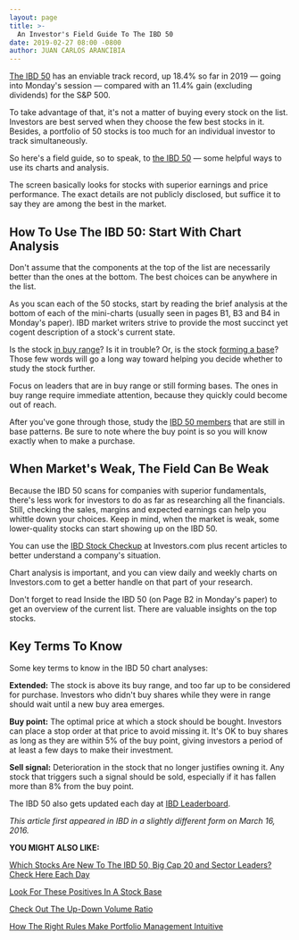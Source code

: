 ```yaml
---
layout: page
title: >-
  An Investor's Field Guide To The IBD 50
date: 2019-02-27 08:00 -0800
author: JUAN CARLOS ARANCIBIA
---
```





[The IBD 50](https://research.investors.com/stock-lists/ibd-50/) has an enviable track record, up 18.4% so far in 2019 — going into Monday's session — compared with an 11.4% gain (excluding dividends) for the S&P 500.




To take advantage of that, it's not a matter of buying every stock on the list. Investors are best served when they choose the few best stocks in it. Besides, a portfolio of 50 stocks is too much for an individual investor to track simultaneously.


So here's a field guide, so to speak, to [the IBD 50](https://research.investors.com/stock-lists/ibd-50/) — some helpful ways to use its charts and analysis.


The screen basically looks for stocks with superior earnings and price performance. The exact details are not publicly disclosed, but suffice it to say they are among the best in the market.


How To Use The IBD 50: Start With Chart Analysis
------------------------------------------------


Don't assume that the components at the top of the list are necessarily better than the ones at the bottom. The best choices can be anywhere in the list.


As you scan each of the 50 stocks, start by reading the brief analysis at the bottom of each of the mini-charts (usually seen in pages B1, B3 and B4 in Monday's paper). IBD market writers strive to provide the most succinct yet cogent description of a stock's current state.


Is the stock [in buy range](https://www.investors.com/how-to-invest/investors-corner/nvidia-buy-range/)? Is it in trouble? Or, is the stock [forming a base](https://www.investors.com/how-to-invest/investors-corner/how-to-trade-stocks-base-stock-charts/)? Those few words will go a long way toward helping you decide whether to study the stock further.


Focus on leaders that are in buy range or still forming bases. The ones in buy range require immediate attention, because they quickly could become out of reach.


After you've gone through those, study the [IBD 50 members](https://research.investors.com/stock-lists/ibd-50/) that are still in base patterns. Be sure to note where the buy point is so you will know exactly when to make a purchase.


When Market's Weak, The Field Can Be Weak
-----------------------------------------


Because the IBD 50 scans for companies with superior fundamentals, there's less work for investors to do as far as researching all the financials. Still, checking the sales, margins and expected earnings can help you whittle down your choices. Keep in mind, when the market is weak, some lower-quality stocks can start showing up on the IBD 50.


You can use the [IBD Stock Checkup](http://research.investors.com/stock-checkup/) at Investors.com plus recent articles to better understand a company's situation.


Chart analysis is important, and you can view daily and weekly charts on Investors.com to get a better handle on that part of your research.


Don't forget to read Inside the IBD 50 (on Page B2 in Monday's paper) to get an overview of the current list. There are valuable insights on the top stocks.


Key Terms To Know
-----------------


Some key terms to know in the IBD 50 chart analyses:


**Extended:** The stock is above its buy range, and too far up to be considered for purchase. Investors who didn't buy shares while they were in range should wait until a new buy area emerges.


**Buy point:** The optimal price at which a stock should be bought. Investors can place a stop order at that price to avoid missing it. It's OK to buy shares as long as they are within 5% of the buy point, giving investors a period of at least a few days to make their investment.


**Sell signal:** Deterioration in the stock that no longer justifies owning it. Any stock that triggers such a signal should be sold, especially if it has fallen more than 8% from the buy point.


The IBD 50 also gets updated each day at [IBD Leaderboard](http://leaderboard.investors.com/ibd50/fulllist/).


*This article first appeared in IBD in a slightly different form on March 16, 2016.*


**YOU MIGHT ALSO LIKE:**


[Which Stocks Are New To The IBD 50, Big Cap 20 and Sector Leaders? Check Here Each Day](https://www.investors.com/stock-lists/best-growth-stocks-buy-watch-ibd-stock-lists/)


[Look For These Positives In A Stock Base](https://www.investors.com/how-to-invest/investors-corner/how-to-trade-growth-stocks-positive-elements-of-a-base/)


[Check Out The Up-Down Volume Ratio](https://www.investors.com/how-to-invest/investors-corner/why-a-strong-updown-volume-ratio-is-key-to-success-for-stocks-even-ipos/)


[How The Right Rules Make Portfolio Management Intuitive](https://www.investors.com/how-to-invest/investors-corner/how-to-invest-in-stocks-rules-portfolio-management-intuitive/)




